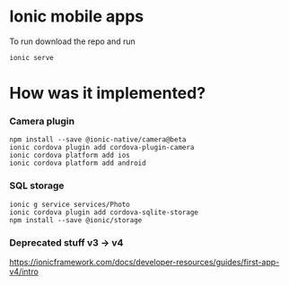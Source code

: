 # Ionic mobile apps

To run download the repo and run
```
ionic serve
```

  
# How was it implemented?

### Camera plugin
```
npm install --save @ionic-native/camera@beta   
ionic cordova plugin add cordova-plugin-camera
ionic cordova platform add ios
ionic cordova platform add android 
```

### SQL storage
```
ionic g service services/Photo
ionic cordova plugin add cordova-sqlite-storage
npm install --save @ionic/storage
```

### Deprecated stuff v3 -> v4
<ion-nav>

https://ionicframework.com/docs/developer-resources/guides/first-app-v4/intro